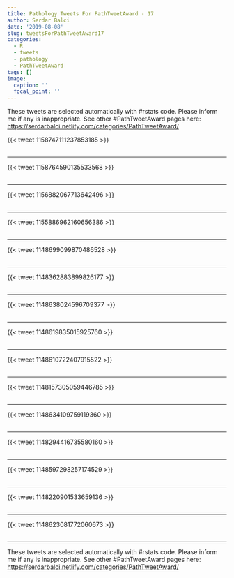 ```yaml
---
title: Pathology Tweets For PathTweetAward - 17
author: Serdar Balci
date: '2019-08-08'
slug: tweetsForPathTweetAward17
categories:
  - R
  - tweets
  - pathology
  - PathTweetAward
tags: []
image:
  caption: ''
  focal_point: ''
---
```



These tweets are selected automatically with #rstats code. Please inform me if any is inappropriate.
See other #PathTweetAward pages here: https://serdarbalci.netlify.com/categories/PathTweetAward/

{{< tweet 1158747111237853185 >}}
<br>
<br>
<hr>
{{< tweet 1158764590135533568 >}}
<br>
<br>
<hr>
{{< tweet 1156882067713642496 >}}
<br>
<br>
<hr>
{{< tweet 1155886962160656386 >}}
<br>
<br>
<hr>
{{< tweet 1148699099870486528 >}}
<br>
<br>
<hr>
{{< tweet 1148362883899826177 >}}
<br>
<br>
<hr>
{{< tweet 1148638024596709377 >}}
<br>
<br>
<hr>
{{< tweet 1148619835015925760 >}}
<br>
<br>
<hr>
{{< tweet 1148610722407915522 >}}
<br>
<br>
<hr>
{{< tweet 1148157305059446785 >}}
<br>
<br>
<hr>
{{< tweet 1148634109759119360 >}}
<br>
<br>
<hr>
{{< tweet 1148294416735580160 >}}
<br>
<br>
<hr>
{{< tweet 1148597298257174529 >}}
<br>
<br>
<hr>
{{< tweet 1148220901533659136 >}}
<br>
<br>
<hr>
{{< tweet 1148623081772060673 >}}
<br>
<br>
<hr>


These tweets are selected automatically with #rstats code. Please inform me if any is inappropriate.
See other #PathTweetAward pages here: https://serdarbalci.netlify.com/categories/PathTweetAward/
